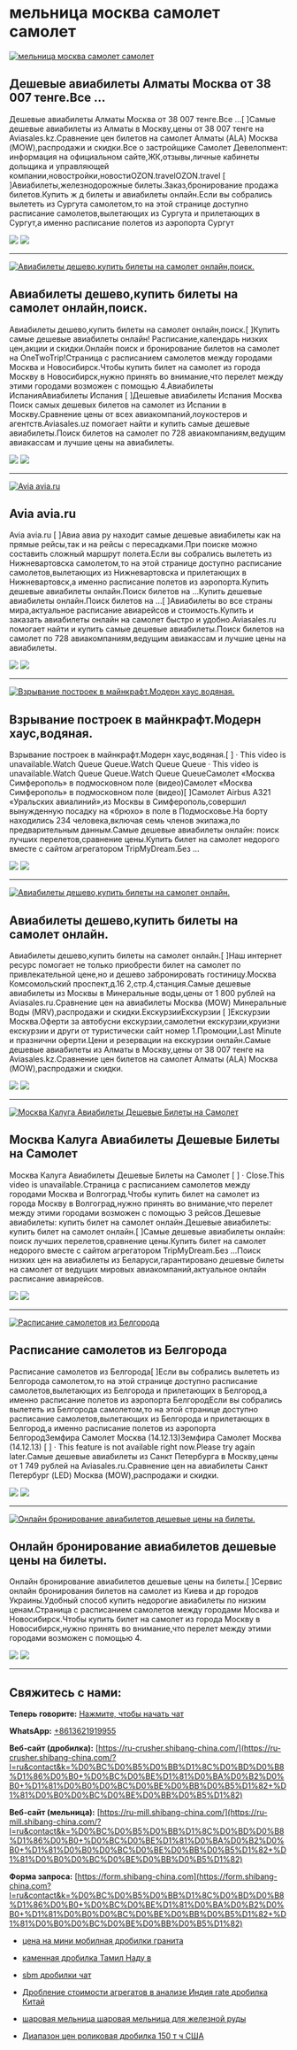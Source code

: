# мельница москва самолет самолет

<a href="https://swt.shibang-china.com/?l=ru&img&k=%D0%BC%D0%B5%D0%BB%D1%8C%D0%BD%D0%B8%D1%86%D0%B0+%D0%BC%D0%BE%D1%81%D0%BA%D0%B2%D0%B0+%D1%81%D0%B0%D0%BC%D0%BE%D0%BB%D0%B5%D1%82+%D1%81%D0%B0%D0%BC%D0%BE%D0%BB%D0%B5%D1%82" target="_blank">![мельница москва самолет самолет](http://static.shibang-china.com/all-800x300/317.jpg)</a>

## Дешевые авиабилеты Алматы Москва от 38 007 тенге.Все …
Дешевые авиабилеты Алматы Москва от 38 007 тенге.Все …[ ]Самые дешевые авиабилеты из Алматы в Москву,цены от 38 007 тенге на Aviasales.kz.Сравнение цен билетов на самолет Алматы (ALA) Москва (MOW),распродажи и скидки.Все о застройщике Самолет Девелопмент: информация на официальном сайте,ЖК,отзывы,личные кабинеты дольщика и управляющей компании,новостройки,новостиOZON.travelOZON.travel [ ]Авиабилеты,железнодорожные билеты.Заказ,бронирование продажа билетов.Купить ж д билеты и авиабилеты онлайн.Если вы собрались вылететь из Сургута самолетом,то на этой странице доступно расписание самолетов,вылетающих из Сургута и прилетающих в Сургут,а именно расписание полетов из аэропорта Сургут


<a href="https://whatsapp.shibangsoft.com/WhatsApp.php" target="_blank" title="WhatsApp">![](http://static.shibang-china.com/icon/whatsapp.png)</a> <a href="https://swt.shibang-china.com/?l=ru&icon&k=%D0%BC%D0%B5%D0%BB%D1%8C%D0%BD%D0%B8%D1%86%D0%B0+%D0%BC%D0%BE%D1%81%D0%BA%D0%B2%D0%B0+%D1%81%D0%B0%D0%BC%D0%BE%D0%BB%D0%B5%D1%82+%D1%81%D0%B0%D0%BC%D0%BE%D0%BB%D0%B5%D1%82" target="_blank">![](http://static.shibang-china.com/icon/chat-ru.png)</a>

---

<a href="https://swt.shibang-china.com/?l=ru&img&k=%D0%BC%D0%B5%D0%BB%D1%8C%D0%BD%D0%B8%D1%86%D0%B0+%D0%BC%D0%BE%D1%81%D0%BA%D0%B2%D0%B0+%D1%81%D0%B0%D0%BC%D0%BE%D0%BB%D0%B5%D1%82+%D1%81%D0%B0%D0%BC%D0%BE%D0%BB%D0%B5%D1%82" target="_blank">![Авиабилеты дешево,купить билеты на самолет онлайн,поиск.](http://static.shibang-china.com/all-800x300/616.jpg)</a>

## Авиабилеты дешево,купить билеты на самолет онлайн,поиск.
Авиабилеты дешево,купить билеты на самолет онлайн,поиск.[ ]Купить самые дешевые авиабилеты онлайн! Расписание,календарь низких цен,акции и скидки.Онлайн поиск и бронирование билетов на самолет на OneTwoTrip!Страница с расписанием самолетов между городами Москва и Новосибирск.Чтобы купить билет на самолет из города Москву в Новосибирск,нужно принять во внимание,что перелет между этими городами возможен с помощью 4.Авиабилеты ИспанияАвиабилеты Испания [ ]Дешевые авиабилеты Испания Москва Поиск самых дешевых билетов на самолет из Испании в Москву.Сравнение цены от всех авиакомпаний,лоукостеров и агентств.Aviasales.uz помогает найти и купить самые дешевые авиабилеты.Поиск билетов на самолет по 728 авиакомпаниям,ведущим авиакассам и лучшие цены на авиабилеты.


<a href="https://whatsapp.shibangsoft.com/WhatsApp.php" target="_blank" title="WhatsApp">![](http://static.shibang-china.com/icon/whatsapp.png)</a> <a href="https://swt.shibang-china.com/?l=ru&icon&k=%D0%BC%D0%B5%D0%BB%D1%8C%D0%BD%D0%B8%D1%86%D0%B0+%D0%BC%D0%BE%D1%81%D0%BA%D0%B2%D0%B0+%D1%81%D0%B0%D0%BC%D0%BE%D0%BB%D0%B5%D1%82+%D1%81%D0%B0%D0%BC%D0%BE%D0%BB%D0%B5%D1%82" target="_blank">![](http://static.shibang-china.com/icon/chat-ru.png)</a>

---

<a href="https://swt.shibang-china.com/?l=ru&img&k=%D0%BC%D0%B5%D0%BB%D1%8C%D0%BD%D0%B8%D1%86%D0%B0+%D0%BC%D0%BE%D1%81%D0%BA%D0%B2%D0%B0+%D1%81%D0%B0%D0%BC%D0%BE%D0%BB%D0%B5%D1%82+%D1%81%D0%B0%D0%BC%D0%BE%D0%BB%D0%B5%D1%82" target="_blank">![Avia avia.ru](http://static.shibang-china.com/all-800x300/624.jpg)</a>

## Avia avia.ru
Avia avia.ru [ ]Авиа авиа ру находит самые дешевые авиабилеты как на прямые рейсы,так и на рейсы с пересадками.При поиске можно составить сложный маршрут полета.Если вы собрались вылететь из Нижневартовска самолетом,то на этой странице доступно расписание самолетов,вылетающих из Нижневартовска и прилетающих в Нижневартовск,а именно расписание полетов из аэропорта.Купить дешевые авиабилеты онлайн.Поиск билетов на …Купить дешевые авиабилеты онлайн.Поиск билетов на …[ ]Авиабилеты во все страны мира,актуальное расписание авиарейсов и стоимость.Купить и заказать авиабилеты онлайн на самолет быстро и удобно.Aviasales.ru помогает найти и купить самые дешевые авиабилеты.Поиск билетов на самолет по 728 авиакомпаниям,ведущим авиакассам и лучшие цены на авиабилеты.


<a href="https://whatsapp.shibangsoft.com/WhatsApp.php" target="_blank" title="WhatsApp">![](http://static.shibang-china.com/icon/whatsapp.png)</a> <a href="https://swt.shibang-china.com/?l=ru&icon&k=%D0%BC%D0%B5%D0%BB%D1%8C%D0%BD%D0%B8%D1%86%D0%B0+%D0%BC%D0%BE%D1%81%D0%BA%D0%B2%D0%B0+%D1%81%D0%B0%D0%BC%D0%BE%D0%BB%D0%B5%D1%82+%D1%81%D0%B0%D0%BC%D0%BE%D0%BB%D0%B5%D1%82" target="_blank">![](http://static.shibang-china.com/icon/chat-ru.png)</a>

---

<a href="https://swt.shibang-china.com/?l=ru&img&k=%D0%BC%D0%B5%D0%BB%D1%8C%D0%BD%D0%B8%D1%86%D0%B0+%D0%BC%D0%BE%D1%81%D0%BA%D0%B2%D0%B0+%D1%81%D0%B0%D0%BC%D0%BE%D0%BB%D0%B5%D1%82+%D1%81%D0%B0%D0%BC%D0%BE%D0%BB%D0%B5%D1%82" target="_blank">![Взрывание построек в майнкрафт.Модерн хаус,водяная.](http://static.shibang-china.com/all-800x300/796.jpg)</a>

## Взрывание построек в майнкрафт.Модерн хаус,водяная.
Взрывание построек в майнкрафт.Модерн хаус,водяная.[ ]&nbsp;&#0183;&#32;This video is unavailable.Watch Queue Queue.Watch Queue Queue&nbsp;&#0183;&#32;This video is unavailable.Watch Queue Queue.Watch Queue QueueСамолет &#171;Москва Симферополь&#187; в подмосковном поле (видео)Самолет &#171;Москва Симферополь&#187; в подмосковном поле (видео)[ ]Самолет Airbus A321 &#171;Уральских авиалиний&#187;,из Москвы в Симферополь,совершил вынужденную посадку на &#171;брюхо&#187; в поле в Подмосковье.На борту находились 234 человека,включая семь членов экипажа,по предварительным данным.Самые дешевые авиабилеты онлайн: поиск лучших перелетов,сравнение цены.Купить билет на самолет недорого вместе с сайтом агрегатором TripMyDream.Без …


<a href="https://whatsapp.shibangsoft.com/WhatsApp.php" target="_blank" title="WhatsApp">![](http://static.shibang-china.com/icon/whatsapp.png)</a> <a href="https://swt.shibang-china.com/?l=ru&icon&k=%D0%BC%D0%B5%D0%BB%D1%8C%D0%BD%D0%B8%D1%86%D0%B0+%D0%BC%D0%BE%D1%81%D0%BA%D0%B2%D0%B0+%D1%81%D0%B0%D0%BC%D0%BE%D0%BB%D0%B5%D1%82+%D1%81%D0%B0%D0%BC%D0%BE%D0%BB%D0%B5%D1%82" target="_blank">![](http://static.shibang-china.com/icon/chat-ru.png)</a>

---

<a href="https://swt.shibang-china.com/?l=ru&img&k=%D0%BC%D0%B5%D0%BB%D1%8C%D0%BD%D0%B8%D1%86%D0%B0+%D0%BC%D0%BE%D1%81%D0%BA%D0%B2%D0%B0+%D1%81%D0%B0%D0%BC%D0%BE%D0%BB%D0%B5%D1%82+%D1%81%D0%B0%D0%BC%D0%BE%D0%BB%D0%B5%D1%82" target="_blank">![Авиабилеты дешево,купить билеты на самолет онлайн.](http://static.shibang-china.com/all-800x300/814.jpg)</a>

## Авиабилеты дешево,купить билеты на самолет онлайн.
Авиабилеты дешево,купить билеты на самолет онлайн.[ ]Наш интернет ресурс помогает не только приобрести билет на самолет по привлекательной цене,но и дешево забронировать гостиницу.Москва Комсомольский проспект,д.16 2,стр.4,станция.Самые дешевые авиабилеты из Москвы в Минеральные воды,цены от 1 800 рублей на Aviasales.ru.Сравнение цен на авиабилеты Москва (MOW) Минеральные Воды (MRV),распродажи и скидки.ЕкскурзииЕкскурзии [ ]Екскурзии Москва.Оферти за автобусни екскурзии,самолетни екскурзии,круизни екскурзии и други от туристически сайт номер 1.Промоции,Last Minute и празнични оферти.Цени и резервации на екскурзии онлайн.Самые дешевые авиабилеты из Алматы в Москву,цены от 38 007 тенге на Aviasales.kz.Сравнение цен билетов на самолет Алматы (ALA) Москва (MOW),распродажи и скидки.


<a href="https://whatsapp.shibangsoft.com/WhatsApp.php" target="_blank" title="WhatsApp">![](http://static.shibang-china.com/icon/whatsapp.png)</a> <a href="https://swt.shibang-china.com/?l=ru&icon&k=%D0%BC%D0%B5%D0%BB%D1%8C%D0%BD%D0%B8%D1%86%D0%B0+%D0%BC%D0%BE%D1%81%D0%BA%D0%B2%D0%B0+%D1%81%D0%B0%D0%BC%D0%BE%D0%BB%D0%B5%D1%82+%D1%81%D0%B0%D0%BC%D0%BE%D0%BB%D0%B5%D1%82" target="_blank">![](http://static.shibang-china.com/icon/chat-ru.png)</a>

---

<a href="https://swt.shibang-china.com/?l=ru&img&k=%D0%BC%D0%B5%D0%BB%D1%8C%D0%BD%D0%B8%D1%86%D0%B0+%D0%BC%D0%BE%D1%81%D0%BA%D0%B2%D0%B0+%D1%81%D0%B0%D0%BC%D0%BE%D0%BB%D0%B5%D1%82+%D1%81%D0%B0%D0%BC%D0%BE%D0%BB%D0%B5%D1%82" target="_blank">![Москва Калуга Авиабилеты Дешевые Билеты на Самолет](http://static.shibang-china.com/all-800x300/1108.jpg)</a>

## Москва Калуга Авиабилеты Дешевые Билеты на Самолет
Москва Калуга Авиабилеты Дешевые Билеты на Самолет [ ]&nbsp;&#0183;&#32;Close.This video is unavailable.Страница с расписанием самолетов между городами Москва и Волгоград.Чтобы купить билет на самолет из города Москву в Волгоград,нужно принять во внимание,что перелет между этими городами возможен с помощью 3 рейсов.Дешевые авиабилеты: купить билет на самолет онлайн.Дешевые авиабилеты: купить билет на самолет онлайн.[ ]Самые дешевые авиабилеты онлайн: поиск лучших перелетов,сравнение цены.Купить билет на самолет недорого вместе с сайтом агрегатором TripMyDream.Без …Поиск низких цен на авиабилеты из Беларуси,гарантировано дешевые билеты на самолет от ведущих мировых авиакомпаний,актуальное онлайн расписание авиарейсов.


<a href="https://whatsapp.shibangsoft.com/WhatsApp.php" target="_blank" title="WhatsApp">![](http://static.shibang-china.com/icon/whatsapp.png)</a> <a href="https://swt.shibang-china.com/?l=ru&icon&k=%D0%BC%D0%B5%D0%BB%D1%8C%D0%BD%D0%B8%D1%86%D0%B0+%D0%BC%D0%BE%D1%81%D0%BA%D0%B2%D0%B0+%D1%81%D0%B0%D0%BC%D0%BE%D0%BB%D0%B5%D1%82+%D1%81%D0%B0%D0%BC%D0%BE%D0%BB%D0%B5%D1%82" target="_blank">![](http://static.shibang-china.com/icon/chat-ru.png)</a>

---

<a href="https://swt.shibang-china.com/?l=ru&img&k=%D0%BC%D0%B5%D0%BB%D1%8C%D0%BD%D0%B8%D1%86%D0%B0+%D0%BC%D0%BE%D1%81%D0%BA%D0%B2%D0%B0+%D1%81%D0%B0%D0%BC%D0%BE%D0%BB%D0%B5%D1%82+%D1%81%D0%B0%D0%BC%D0%BE%D0%BB%D0%B5%D1%82" target="_blank">![Расписание самолетов из Белгорода](http://static.shibang-china.com/all-800x300/490.jpg)</a>

## Расписание самолетов из Белгорода
Расписание самолетов из Белгорода[ ]Если вы собрались вылететь из Белгорода самолетом,то на этой странице доступно расписание самолетов,вылетающих из Белгорода и прилетающих в Белгород,а именно расписание полетов из аэропорта БелгородЕсли вы собрались вылететь из Белгорода самолетом,то на этой странице доступно расписание самолетов,вылетающих из Белгорода и прилетающих в Белгород,а именно расписание полетов из аэропорта БелгородЗемфира Самолет Москва (14.12.13)Земфира Самолет Москва (14.12.13) [ ]&nbsp;&#0183;&#32;This feature is not available right now.Please try again later.Самые дешевые авиабилеты из Санкт Петербурга в Москву,цены от 1 749 рублей на Aviasales.ru.Сравнение цен на авиабилеты Санкт Петербург (LED) Москва (MOW),распродажи и скидки.


<a href="https://whatsapp.shibangsoft.com/WhatsApp.php" target="_blank" title="WhatsApp">![](http://static.shibang-china.com/icon/whatsapp.png)</a> <a href="https://swt.shibang-china.com/?l=ru&icon&k=%D0%BC%D0%B5%D0%BB%D1%8C%D0%BD%D0%B8%D1%86%D0%B0+%D0%BC%D0%BE%D1%81%D0%BA%D0%B2%D0%B0+%D1%81%D0%B0%D0%BC%D0%BE%D0%BB%D0%B5%D1%82+%D1%81%D0%B0%D0%BC%D0%BE%D0%BB%D0%B5%D1%82" target="_blank">![](http://static.shibang-china.com/icon/chat-ru.png)</a>

---

<a href="https://swt.shibang-china.com/?l=ru&img&k=%D0%BC%D0%B5%D0%BB%D1%8C%D0%BD%D0%B8%D1%86%D0%B0+%D0%BC%D0%BE%D1%81%D0%BA%D0%B2%D0%B0+%D1%81%D0%B0%D0%BC%D0%BE%D0%BB%D0%B5%D1%82+%D1%81%D0%B0%D0%BC%D0%BE%D0%BB%D0%B5%D1%82" target="_blank">![Онлайн бронирование авиабилетов дешевые цены на билеты.](http://static.shibang-china.com/all-800x300/1161.jpg)</a>

## Онлайн бронирование авиабилетов дешевые цены на билеты.
Онлайн бронирование авиабилетов дешевые цены на билеты.[ ]Сервис онлайн бронирования билетов на самолет из Киева и др городов Украины.Удобный способ купить недорогие авиабилеты по низким ценам.Страница с расписанием самолетов между городами Москва и Новосибирск.Чтобы купить билет на самолет из города Москву в Новосибирск,нужно принять во внимание,что перелет между этими городами возможен с помощью 4.

<a href="https://whatsapp.shibangsoft.com/WhatsApp.php" target="_blank" title="WhatsApp">![](http://static.shibang-china.com/icon/whatsapp.png)</a> <a href="https://swt.shibang-china.com/?l=ru&icon&k=%D0%BC%D0%B5%D0%BB%D1%8C%D0%BD%D0%B8%D1%86%D0%B0+%D0%BC%D0%BE%D1%81%D0%BA%D0%B2%D0%B0+%D1%81%D0%B0%D0%BC%D0%BE%D0%BB%D0%B5%D1%82+%D1%81%D0%B0%D0%BC%D0%BE%D0%BB%D0%B5%D1%82" target="_blank">![](http://static.shibang-china.com/icon/chat-ru.png)</a>

---
## Свяжитесь с нами:

**Теперь говорите:** [Нажмите, чтобы начать чат](https://swt.shibang-china.com?l=ru&contact&k=%D0%BC%D0%B5%D0%BB%D1%8C%D0%BD%D0%B8%D1%86%D0%B0+%D0%BC%D0%BE%D1%81%D0%BA%D0%B2%D0%B0+%D1%81%D0%B0%D0%BC%D0%BE%D0%BB%D0%B5%D1%82+%D1%81%D0%B0%D0%BC%D0%BE%D0%BB%D0%B5%D1%82)

**WhatsApp:**  [+8613621919955](https://whatsapp.shibangsoft.com/WhatsApp.php)

**Веб-сайт (дробилка):** [https://ru-crusher.shibang-china.com/](https://ru-crusher.shibang-china.com/?l=ru&contact&k=%D0%BC%D0%B5%D0%BB%D1%8C%D0%BD%D0%B8%D1%86%D0%B0+%D0%BC%D0%BE%D1%81%D0%BA%D0%B2%D0%B0+%D1%81%D0%B0%D0%BC%D0%BE%D0%BB%D0%B5%D1%82+%D1%81%D0%B0%D0%BC%D0%BE%D0%BB%D0%B5%D1%82)

**Веб-сайт (мельница):** [https://ru-mill.shibang-china.com/](https://ru-mill.shibang-china.com/?l=ru&contact&k=%D0%BC%D0%B5%D0%BB%D1%8C%D0%BD%D0%B8%D1%86%D0%B0+%D0%BC%D0%BE%D1%81%D0%BA%D0%B2%D0%B0+%D1%81%D0%B0%D0%BC%D0%BE%D0%BB%D0%B5%D1%82+%D1%81%D0%B0%D0%BC%D0%BE%D0%BB%D0%B5%D1%82)

**Форма запроса:** [https://form.shibang-china.com](https://form.shibang-china.com?l=ru&contact&k=%D0%BC%D0%B5%D0%BB%D1%8C%D0%BD%D0%B8%D1%86%D0%B0+%D0%BC%D0%BE%D1%81%D0%BA%D0%B2%D0%B0+%D1%81%D0%B0%D0%BC%D0%BE%D0%BB%D0%B5%D1%82+%D1%81%D0%B0%D0%BC%D0%BE%D0%BB%D0%B5%D1%82)

* [цена на мини мобилная дробилки гранита](../110/%D1%86%D0%B5%D0%BD%D0%B0%20%D0%BD%D0%B0%20%D0%BC%D0%B8%D0%BD%D0%B8%20%D0%BC%D0%BE%D0%B1%D0%B8%D0%BB%D0%BD%D0%B0%D1%8F%20%D0%B4%D1%80%D0%BE%D0%B1%D0%B8%D0%BB%D0%BA%D0%B8%20%D0%B3%D1%80%D0%B0%D0%BD%D0%B8%D1%82%D0%B0.md)

* [каменная дробилка Тамил Наду в](../119/%D0%BA%D0%B0%D0%BC%D0%B5%D0%BD%D0%BD%D0%B0%D1%8F%20%D0%B4%D1%80%D0%BE%D0%B1%D0%B8%D0%BB%D0%BA%D0%B0%20%D0%A2%D0%B0%D0%BC%D0%B8%D0%BB%20%D0%9D%D0%B0%D0%B4%D1%83%20%D0%B2.md)

* [sbm дробилки чат](../108/sbm%20%D0%B4%D1%80%D0%BE%D0%B1%D0%B8%D0%BB%D0%BA%D0%B8%20%D1%87%D0%B0%D1%82.md)

* [Дробление стоимости агрегатов в анализе Индия rate дробилка Китай](../111/%D0%94%D1%80%D0%BE%D0%B1%D0%BB%D0%B5%D0%BD%D0%B8%D0%B5%20%D1%81%D1%82%D0%BE%D0%B8%D0%BC%D0%BE%D1%81%D1%82%D0%B8%20%D0%B0%D0%B3%D1%80%D0%B5%D0%B3%D0%B0%D1%82%D0%BE%D0%B2%20%D0%B2%20%D0%B0%D0%BD%D0%B0%D0%BB%D0%B8%D0%B7%D0%B5%20%D0%98%D0%BD%D0%B4%D0%B8%D1%8F%20rate%20%D0%B4%D1%80%D0%BE%D0%B1%D0%B8%D0%BB%D0%BA%D0%B0%20%D0%9A%D0%B8%D1%82%D0%B0%D0%B9.md)

* [шаровая мельница шаровая мельница для железной руды](../120/%D1%88%D0%B0%D1%80%D0%BE%D0%B2%D0%B0%D1%8F%20%D0%BC%D0%B5%D0%BB%D1%8C%D0%BD%D0%B8%D1%86%D0%B0%20%D1%88%D0%B0%D1%80%D0%BE%D0%B2%D0%B0%D1%8F%20%D0%BC%D0%B5%D0%BB%D1%8C%D0%BD%D0%B8%D1%86%D0%B0%20%D0%B4%D0%BB%D1%8F%20%D0%B6%D0%B5%D0%BB%D0%B5%D0%B7%D0%BD%D0%BE%D0%B9%20%D1%80%D1%83%D0%B4%D1%8B.md)

* [Диапазон цен роликовая дробилка 150 т  ч США](../117/%D0%94%D0%B8%D0%B0%D0%BF%D0%B0%D0%B7%D0%BE%D0%BD%20%D1%86%D0%B5%D0%BD%20%D1%80%D0%BE%D0%BB%D0%B8%D0%BA%D0%BE%D0%B2%D0%B0%D1%8F%20%D0%B4%D1%80%D0%BE%D0%B1%D0%B8%D0%BB%D0%BA%D0%B0%20150%20%D1%82%20%20%D1%87%20%D0%A1%D0%A8%D0%90.md)